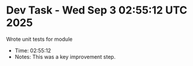 # Dev Task - Wed Sep  3 02:55:12 UTC 2025
Wrote unit tests for module
- Time: 02:55:12
- Notes: This was a key improvement step.
